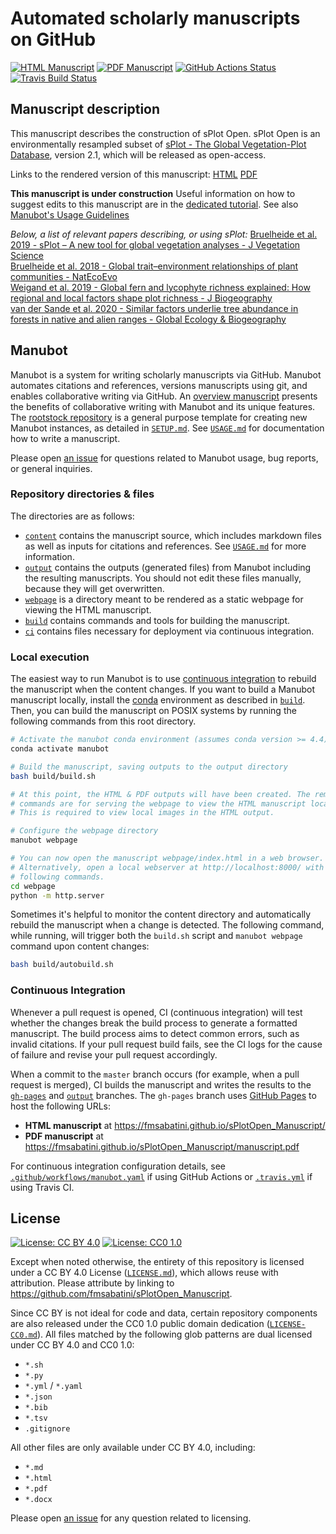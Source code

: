# Automated scholarly manuscripts on GitHub

<!-- usage note: edit the H1 title above to personalize the manuscript -->

[![HTML Manuscript](https://img.shields.io/badge/manuscript-HTML-blue.svg)](https://fmsabatini.github.io/sPlotOpen_Manuscript/)
[![PDF Manuscript](https://img.shields.io/badge/manuscript-PDF-blue.svg)](https://fmsabatini.github.io/sPlotOpen_Manuscript/manuscript.pdf)
[![GitHub Actions Status](https://github.com/fmsabatini/sPlotOpen_Manuscript/workflows/Manubot/badge.svg)](https://github.com/fmsabatini/sPlotOpen_Manuscript/actions)
[![Travis Build Status](https://travis-ci.com/fmsabatini/sPlotOpen_Manuscript.svg?branch=master)](https://travis-ci.com/fmsabatini/sPlotOpen_Manuscript)
<!-- usage note: delete CI badges above for services not used by your manuscript -->

## Manuscript description

<!-- usage note: edit this section. -->

This manuscript describes the construction of sPlot Open. sPlot Open is an environmentally resampled subset of [sPlot - The Global Vegetation-Plot Database](https://www.idiv.de/en/splot.html), version 2.1, which will be released as open-access. 

Links to the rendered version of this manuscript:
[HTML](https://fmsabatini.github.io/sPlotOpen_Manuscript/)
[PDF](https://fmsabatini.github.io/sPlotOpen_Manuscript/manuscript.pdf)

**This manuscript is under construction**
Useful information on how to suggest edits to this manuscript are in the [dedicated tutorial](https://raw.githubusercontent.com/fmsabatini/sPlotOpen_Manuscript/master/Tutorial_ManubotEditing.pdf). See also [Manubot's Usage Guidelines](https://github.com/fmsabatini/sPlotOpen_Manuscript/blob/master/USAGE.md) 

_Below, a list of relevant papers describing, or using sPlot:_
[Bruelheide et al. 2019 - sPlot – A new tool for global vegetation analyses - J Vegetation Science](https://onlinelibrary.wiley.com/doi/10.1111/jvs.12710)  
[Bruelheide et al. 2018 - Global trait–environment relationships of plant communities - NatEcoEvo](https://www.nature.com/articles/s41559-018-0699-8)  
[Weigand et al. 2019 - Global fern and lycophyte richness explained: How regional and local factors shape plot richness - J Biogeography](https://onlinelibrary.wiley.com/action/showCitFormats?doi=10.1111%2Fjbi.13782)  
[van der Sande et al. 2020 - Similar factors underlie tree abundance in forests in native and alien ranges - Global Ecology & Biogeography](https://onlinelibrary.wiley.com/doi/full/10.1111/geb.13027?af=R)


## Manubot

<!-- usage note: do not edit this section -->

Manubot is a system for writing scholarly manuscripts via GitHub.
Manubot automates citations and references, versions manuscripts using git, and enables collaborative writing via GitHub.
An [overview manuscript](https://greenelab.github.io/meta-review/ "Open collaborative writing with Manubot") presents the benefits of collaborative writing with Manubot and its unique features.
The [rootstock repository](https://git.io/fhQH1) is a general purpose template for creating new Manubot instances, as detailed in [`SETUP.md`](SETUP.md).
See [`USAGE.md`](USAGE.md) for documentation how to write a manuscript.

Please open [an issue](https://git.io/fhQHM) for questions related to Manubot usage, bug reports, or general inquiries.

### Repository directories & files

The directories are as follows:

+ [`content`](content) contains the manuscript source, which includes markdown files as well as inputs for citations and references.
  See [`USAGE.md`](USAGE.md) for more information.
+ [`output`](output) contains the outputs (generated files) from Manubot including the resulting manuscripts.
  You should not edit these files manually, because they will get overwritten.
+ [`webpage`](webpage) is a directory meant to be rendered as a static webpage for viewing the HTML manuscript.
+ [`build`](build) contains commands and tools for building the manuscript.
+ [`ci`](ci) contains files necessary for deployment via continuous integration.

### Local execution

The easiest way to run Manubot is to use [continuous integration](#continuous-integration) to rebuild the manuscript when the content changes.
If you want to build a Manubot manuscript locally, install the [conda](https://conda.io) environment as described in [`build`](build).
Then, you can build the manuscript on POSIX systems by running the following commands from this root directory.

```sh
# Activate the manubot conda environment (assumes conda version >= 4.4)
conda activate manubot

# Build the manuscript, saving outputs to the output directory
bash build/build.sh

# At this point, the HTML & PDF outputs will have been created. The remaining
# commands are for serving the webpage to view the HTML manuscript locally.
# This is required to view local images in the HTML output.

# Configure the webpage directory
manubot webpage

# You can now open the manuscript webpage/index.html in a web browser.
# Alternatively, open a local webserver at http://localhost:8000/ with the
# following commands.
cd webpage
python -m http.server
```

Sometimes it's helpful to monitor the content directory and automatically rebuild the manuscript when a change is detected.
The following command, while running, will trigger both the `build.sh` script and `manubot webpage` command upon content changes:

```sh
bash build/autobuild.sh
```

### Continuous Integration

Whenever a pull request is opened, CI (continuous integration) will test whether the changes break the build process to generate a formatted manuscript.
The build process aims to detect common errors, such as invalid citations.
If your pull request build fails, see the CI logs for the cause of failure and revise your pull request accordingly.

When a commit to the `master` branch occurs (for example, when a pull request is merged), CI builds the manuscript and writes the results to the [`gh-pages`](https://github.com/fmsabatini/sPlotOpen_Manuscript/tree/gh-pages) and [`output`](https://github.com/fmsabatini/sPlotOpen_Manuscript/tree/output) branches.
The `gh-pages` branch uses [GitHub Pages](https://pages.github.com/) to host the following URLs:

+ **HTML manuscript** at https://fmsabatini.github.io/sPlotOpen_Manuscript/
+ **PDF manuscript** at https://fmsabatini.github.io/sPlotOpen_Manuscript/manuscript.pdf

For continuous integration configuration details, see [`.github/workflows/manubot.yaml`](.github/workflows/manubot.yaml) if using GitHub Actions or [`.travis.yml`](.travis.yml) if using Travis CI.

## License

<!--
usage note: edit this section to change the license of your manuscript or source code changes to this repository.
We encourage users to openly license their manuscripts, which is the default as specified below.
-->

[![License: CC BY 4.0](https://img.shields.io/badge/License%20All-CC%20BY%204.0-lightgrey.svg)](http://creativecommons.org/licenses/by/4.0/)
[![License: CC0 1.0](https://img.shields.io/badge/License%20Parts-CC0%201.0-lightgrey.svg)](https://creativecommons.org/publicdomain/zero/1.0/)

Except when noted otherwise, the entirety of this repository is licensed under a CC BY 4.0 License ([`LICENSE.md`](LICENSE.md)), which allows reuse with attribution.
Please attribute by linking to https://github.com/fmsabatini/sPlotOpen_Manuscript.

Since CC BY is not ideal for code and data, certain repository components are also released under the CC0 1.0 public domain dedication ([`LICENSE-CC0.md`](LICENSE-CC0.md)).
All files matched by the following glob patterns are dual licensed under CC BY 4.0 and CC0 1.0:

+ `*.sh`
+ `*.py`
+ `*.yml` / `*.yaml`
+ `*.json`
+ `*.bib`
+ `*.tsv`
+ `.gitignore`

All other files are only available under CC BY 4.0, including:

+ `*.md`
+ `*.html`
+ `*.pdf`
+ `*.docx`

Please open [an issue](https://github.com/fmsabatini/sPlotOpen_Manuscript/issues) for any question related to licensing.
